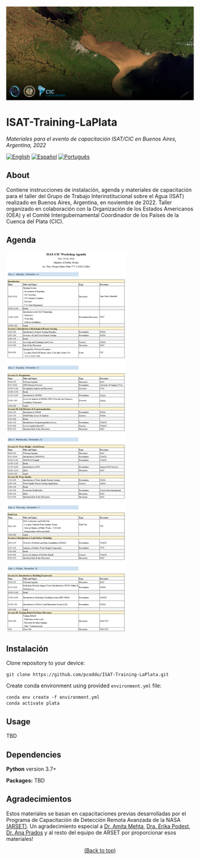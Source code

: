 <!-- Header -->
![Header](https://raw.githubusercontent.com/pcoddo/ISAT-Training-LaPlata/main/img/header.png)

# **ISAT-Training-LaPlata**
</p>
<p align="left">
    <em>Materiales para el evento de capacitación ISAT/CIC en Buenos Aires, Argentina, 2022</em>
</p>

<!-- Badges -->
[![English](https://img.shields.io/badge/Translate-English-blue)](https://github.com/pcoddo/ISAT-Training-LaPlata/blob/master/README.md)
[![Español](https://img.shields.io/badge/Translate-Espa%C3%B1ol-orange)](https://github.com/pcoddo/ISAT-Training-LaPlata/blob/master/README.es.md)
[![Português](https://img.shields.io/badge/Translate-Portugu%C3%AAs-brightgreen)](https://github.com/pcoddo/ISAT-Training-LaPlata/blob/master/README.pt-br.md)

## About
Contiene instrucciones de instalación, agenda y materiales de capacitación para el taller del Grupo de Trabajo Interinstitucional sobre el Agua (ISAT) realizado en Buenos Aires, Argentina, en noviembre de 2022. Taller organizado en colaboración con la Organización de los Estados Americanos (OEA) y el Comité Intergubernamental Coordinador de los Países de la Cuenca del Plata (CIC).

## Agenda
![Agenda](https://raw.githubusercontent.com/pcoddo/ISAT-Training-LaPlata/main/img/agenda_10.26.22.jpg)

## Instalación

Clone repository to your device:
```shell
git clone https://github.com/pcoddo/ISAT-Training-LaPlata.git
```
Create conda environment using provided `environment.yml` file:
```shell
conda env create -f environment.yml
conda activate plata
```

## Usage
TBD

## Dependencies
**Python** version 3.7+

**Packages:**
TBD
  
## Agradecimientos
Estos materiales se basan en capacitaciones previas desarrolladas por el Programa de Capacitación de Detección Remota Avanzada de la NASA [(ARSET)](https://appliedsciences.nasa.gov/what-we-do/capacity-building/arset). Un agradecimiento especial a [Dr. Amita Mehta](https://sciences.gsfc.nasa.gov/sed/bio/amita.v.mehta), [Dra. Erika Podest](https://science.jpl.nasa.gov/people/podest/), [Dr. Ana Prados](https://jcet.umbc.edu/jcet-faculty/person/ed05369/) y al resto del equipo de ARSET por proporcionar esos materiales!



<p align="center">
  <a href="#ISAT-Training-LaPlata">(Back to top)</a>
</p>

